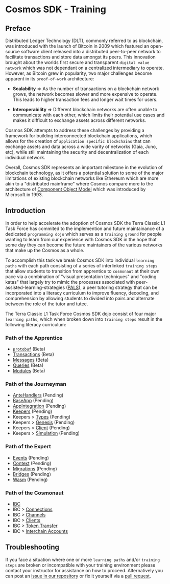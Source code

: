 # Cosmos SDK - Training
## Preface
Distributed Ledger Technology (DLT), commonly referred to as blockchain, was introduced with the launch of Bitcoin in 2009 which featured an open-source software client released into a distributed peer-to-peer network to facilitate transactions and store data amongst its peers. This innovation brought about the worlds first secure and transparent `digital value network` which was not dependant on a centralized intermediary to operate. However, as Bitcoin grew in popularity, two major challenges become apparent in its `proof-of-work` architecture:

- **Scalability** => As the number of transactions on a blockchain network grows, the network becomes slower and more expensive to operate. This leads to higher transaction fees and longer wait times for users.

- **Interoperability** => Different blockchain networks are often unable to communicate with each other, which limits their potential use cases and makes it difficult to exchange assets across different networks.

Cosmos SDK attempts to address these challenges by providing a framework for building interconnected blockchain applications, which allows for the creation of `application specific blockchains` that can exchange assets and data across a wide varity of networks (Gaia, Juno, etc), while still maintaining the security and decentralization of each individual network.

Overall, Cosmos SDK represents an important milestone in the evolution of blockchain technology, as it offers a potential solution to some of the major limitations of existing blockchain networks like Ethereum which are more akin to a "distributed mainframe" where Cosmos compare more to the architecture of [Component Object Model](https://en.wikipedia.org/wiki/Component_Object_Model) which was introduced by Microsoft in 1993.

## Introduction
In order to help accelerate the adoption of Cosmos SDK the Terra Classic L1 Task Force has commited to the implemention and future maintainance of a dedicated `programming dojo` which serves as a `training ground` for people wanting to learn from our experience with Cosmos SDK in the hope that some day they can become the future maintainers of the various networks that make up the Cosmos as a whole.

To accomplish this task we break Cosmos SDK into individual `learning paths` with each path consisting of a series of interlinked `training steps` that allow students to transition from apprentice to `cosmonaut` at their own pace via a combination of "visual presentation techniques" and "coding katas" that largely try to mimic the processes associated with peer-assisted-learning-strategies ([PALS](https://ies.ed.gov/ncee/wwc/docs/interventionReports/wwc_pals_013112.pdf)), a peer tutoring strategy that can be incorporated into a literacy curriculum to improve fluency, decoding, and comprehension by allowing students to divided into pairs and alternate between the role of the tutor and tutee.

The Terra Classic L1 Task Force Cosmos SDK dojo consist of four major `learning paths`, which when broken down into `training steps` result in the following literacy curriculum:

### Path of the Apprentice
- [`protobuf`](https://github.com/classic-terra/dojo/tree/main/workshops/cosmos-sdk/apprentice/katas/1/kata) (Beta)
- [Transactions](https://github.com/classic-terra/dojo/tree/main/workshops/cosmos-sdk/apprentice/katas/2/kata) (Beta)
- [Messages](https://github.com/classic-terra/dojo/tree/main/workshops/cosmos-sdk/apprentice/katas/3/kata) (Beta)
- [Queries](https://github.com/classic-terra/dojo/tree/main/workshops/cosmos-sdk/apprentice/katas/4/kata) (Beta)
- [Modules](https://github.com/classic-terra/dojo/tree/main/workshops/cosmos-sdk/apprentice/katas/5/kata) (Beta)

### Path of the Journeyman
- [AnteHandlers](https://github.com/classic-terra/dojo/tree/main/workshops/cosmos-sdk/journeyman/katas/1/kata) (Pending)
- [BaseApp](https://github.com/classic-terra/dojo/tree/main/workshops/cosmos-sdk/journeyman/katas/2/kata) (Pending)
- [AppIntegration](https://github.com/classic-terra/dojo/tree/main/workshops/cosmos-sdk/journeyman/katas/3/kata) (Pending)
- [Keepers](https://github.com/classic-terra/dojo/tree/main/workshops/cosmos-sdk/journeyman/katas/4/kata) (Pending)
- Keepers > [Types](https://github.com/classic-terra/dojo/tree/main/workshops/cosmos-sdk/journeyman/katas/5/kata) (Pending)
- Keepers > [Genesis](https://github.com/classic-terra/dojo/tree/main/workshops/cosmos-sdk/journeyman/katas/6/kata) (Pending)
- Keepers > [Client](https://github.com/classic-terra/dojo/tree/main/workshops/cosmos-sdk/journeyman/katas/7/kata) (Pending)
- Keepers > [Simulation](https://github.com/classic-terra/dojo/tree/main/workshops/cosmos-sdk/journeyman/katas/8/kata) (Pending)

### Path of the Expert
- [Events](https://github.com/classic-terra/dojo/tree/main/workshops/cosmos-sdk/expert/katas/1/kata) (Pending)
- [Context](https://github.com/classic-terra/dojo/tree/main/workshops/cosmos-sdk/expert/katas/2/kata) (Pending)
- [Migrations](https://github.com/classic-terra/dojo/tree/main/workshops/cosmos-sdk/expert/katas/3/kata) (Pending)
- [Bridges](https://github.com/classic-terra/dojo/tree/main/workshops/cosmos-sdk/expert/katas/4/kata) (Pending)
- [Wasm](https://github.com/classic-terra/dojo/tree/main/workshops/cosmos-sdk/journeyman/katas/5/kata) (Pending)

### Path of the Cosmonaut
- [IBC](https://github.com/classic-terra/dojo/tree/main/workshops/cosmos-sdk/cosmonaut/katas/1/kata)
- IBC > [Connections](https://github.com/classic-terra/dojo/tree/main/workshops/cosmos-sdk/cosmonaut/katas/2/kata)
- IBC > [Channels](https://github.com/classic-terra/dojo/tree/main/workshops/cosmos-sdk/cosmonaut/katas/3/kata)
- IBC > [Clients](https://github.com/classic-terra/dojo/tree/main/workshops/cosmos-sdk/cosmonaut/katas/4/kata)
- IBC > [Token Transfer](https://github.com/classic-terra/dojo/tree/main/workshops/cosmos-sdk/cosmonaut/katas/5/kata)
- IBC > [Interchain Accounts](https://github.com/classic-terra/dojo/tree/main/workshops/cosmos-sdk/cosmonaut/katas/6/kata)

## Troubleshooting
If you face a situation where one or more `learning paths` and/or `training steps` are broken or incompatible with your training environment please contact your instructor for assistance on how to proceed. Alternatively you can post an [issue in our repository](https://github.com/classic-terra/dojo/issues) or fix it yourself via a [pull request](https://github.com/classic-terra/dojo/pulls).
